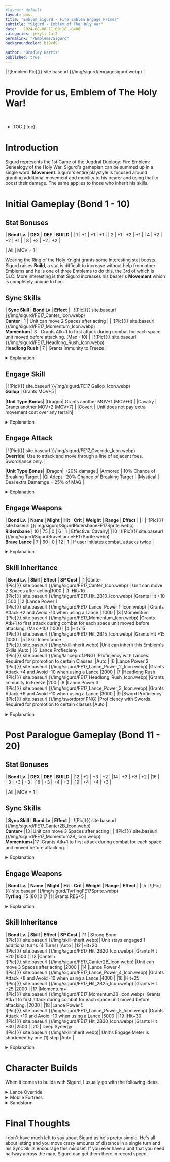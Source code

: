 ```yaml
---
#layout: default
layout: post
title: "Emblem Sigurd - Fire Emblem Engage Primer"
subtitle: "Sigurd - Emblem of The Holy War"
date:   2024-08-08 11:09:18 -0400
categories: jekyll Cat2
permalink: "/Emblems/Sigurd"
backgroundcolor: b19cd9

author: "Bradley Harris"
published: true
---
```


| ![Emblem Pic]({{ site.baseurl }}/img/sigurd/engagesigurd.webp) |

 <h1> <div class="evocation"> Provide for us, Emblem of The Holy War! </div> </h1>
<br>


* TOC
{:toc}





# **Introduction**
Sigurd represents the 1st Game of the Jugdral Duology: Fire Emblem: Genealogy of the Holy War. Sigurd's gameplan can be summed up in a single word: **Movement**. Sigurd's entire playstyle is focused around granting additional movement and mobility to his bearer and using that to boost their damage. The same applies to those who inherit his skills.

# **Initial Gameplay (Bond 1 - 10)** 

## Stat Bonuses

| **Bond Lv.** | **DEX** | **DEF** | **BUILD** |
| 1 | +1 | +1 | +1 |
| 2 | +1 | +2 | +1 |
| 4 | +2 | +2 | +1 |
| 8 | +2 | +2 | +2 |

| All | MOV + 1 |

Wearing the Ring of the Holy Knight grants some interesting stat boosts. Sigurd raises **Build**, a stat is difficult to increase without help from other Emblems and he is one of three Emblems to do this, the 3rd of which is DLC. More interesting is that Sigurd increases his bearer's **Movement** which is completely unique to him.

## Sync Skills


| **Sync Skill** | **Bond Lv** | **Effect** |
| ![Pic]({{ site.baseurl }}/img/sigurd/FE17_Canter_Icon.webp) <br> **Canter** | 1 | Unit can move 2 Spaces after acting | 
| ![Pic]({{ site.baseurl }}/img/sigurd/FE17_Momentum_Icon.webp) <br> **Momentum** | 3 | Grants Atk+1 to first attack during combat for each space unit moved before attacking. (Max +10) |
| ![Pic]({{ site.baseurl }}/img/sigurd/FE17_Headlong_Rush_Icon.webp) <br> **Headlong Rush** | 7 | Grants Immunity to Freeze |

<details>
<summary> Explanation </summary>

<b>Canter</b> is Sigurd's best Sync Skill and one of the best Inheritable Skills in the game. Unlike previous Fire Emblem Games, Canter isn't using up the rest of your movement. It's always a flat 2 Spaces. However, that 2 Spaces lets a unit get into a more favourable position after attacking or healing to make room for other units to do their thing. One thing to clarify though. When I use the term "acting" in this skill's description, what I mean is any action that would give you EXP. This includes attacking, healing, dancing, etc. So if you're in the Fell Xenologue where you can't gain EXP, don't worry because Canter will still trigger. <br><br>

At first glance <b>Momentum</b> might seem like a niche Skill in Engage, given the movement for classes cap out at 5 and 6 for Foot and Mounted Classes respectively. However, when we get to Sigurd's Engage Skill and Engage Attack, you'll see why this skill is incredibly useful. Aside from that, please note that the added damage from this skill only applies to the <b>FIRST HIT</b> of an attack. So if you're doubling, only the first attack will receive the bonus. <br><br>

<b>Headlong Rush</b> is another example of a "Boring, but Practical" Skill. Freeze is a status effect that prevents you from moving for a few turns which can be incredibly annoying when it lands. However, I <b>HIGHLY RECOMMEND</b> spreading this around to as many people in your army as possible before Chapter 10. Trust me, you are going to need this skill. This is especially true for Alear as let's just say, in Chapter 11 Alear getting Frozen is the absolute LAST thing you want happening. <br><br>

</details>

 
## Engage Skill

| ![Pic]({{ site.baseurl }}/img/sigurd/FE17_Gallop_Icon.webp) <br> **Gallop** | Grants MOV+5 |


|**Unit Type**|**Bonus**|
|Dragon| Grants another MOV+1 (MOV+6) |
|Cavalry | Grants another MOV+2 (MOV+7) |
|Covert | Unit does not pay extra movement cost over any terrain|

<details>
<summary> Explanation </summary>

When in Sigurd's Engage Form, you activate one of the simplest but effective Engage Skills in the game <b>Gallop</b>. The ability to suddenly move 5 more spaces than usual is incredible. because it is the lynch-pin of Sigurd's kit while Engaged. <br><br>

Remember earlier when I said Momentum seems rather niche. Well that changes when you add +5 Movement to the equation. With the extra movement granted by Gallop, it is easy to hit the +10 Damage cap of Momentum for serious damage. Don't be surprised if this lets rack up some seriously high damage numbers, especially when combined with one of Sigurd's Engage Weapons. <br><br>

As for Class Bonuses, Dragons and Cavalry Units just add more movement onto of all the crazy movement Gallop gives at base. Cover Unit definitely get a great deal with them essentially having almost unrestrcited movement across the battlefield save for terrain only Fliers can cross (Water, Mountains, etc). <br><br>

</details>




## Engage Attack

| ![Pic]({{ site.baseurl }}/img/sigurd/FE17_Override_Icon.webp) <br> **Override**| Use to attack and move through a line of adjacent foes. Sword/lance only. |

|**Unit Type**|**Bonus**|
|Dragon|  +20% damage.|
|Armored | 10% Chance of Breaking Target |
|Qi Adept | 20% Chance of Breaking Target |
|Mystical | Deal extra Damamge = 25% of MAG |

<details>
<summary> Explanation </summary>


Sigurd's Engage Attack <b>Override</b> is one of the few ways in Engage of damaging multiple enemies in a single action. However, one interesting thing about Override that the game doesn't tell you is that there is basically no upper limit to the enemies this skill can damage, as long as there is an empty space on the side of the line of enemies. Theoretically, if you somehow managed to get 10 enemies in a line and use Override, Sigurd will run through and damage ALL OF THEM. This gets comical if all of the enemies hit by Override are Cavalry and you use Sigurd's first Engage Weapon. <br><br>

The Classes Bonuses are pretty much a mixed bag. Dragons Units dealing increased damage is always useful but Armored and Qi Adepts only having a rather low chance of Breaking their target isn't worth relying on. Mystical Units dealing extra damamge based on their magic sounds good in theory but is let down by how there are only two Mystical Class that can use Swords and both are locked to a specific character. So other Mystical Units will need to use Sigurd's Engage Weapons for Override, all of which are Physical Weapons and Mystical Units don't exactly have the best Strength Stats. So their base damage with Override will likely be rather poor. <br><br>

Like Marth's Lodestar Rush, if you want to get the most mileage out of Override you'll want to remember two things. <br><br>

1) Override is boosted by Momentum, so the further Sigurd moves, the more damage Override will do. <br>
2) Use a forged Smash Weapon like a Steel or Silver Greatlance because you won't have to worry about accuracy or being counterattacked. <br><br>

However, if you want to a more magical approach, you could consider using Override with a Mage Knight or Griffin Knight equipped with a Levin Sword. Also like Lodestar Rush, Override is also subject to the "<b>Rush Effect</b>" but in this context, it has a chance of trigger on every enemy hit by Override.

</details>




## Engage Weapons 

| **Bond Lv.** | **Name** | **Might** | **Hit** | **Crit** | **Weight** | **Range** | **Effect** |
| l | ![Pic]({{ site.baseurl }}/img/sigurd/SigurdRidersbaneFE17Sprite.webp) <br> **Ridersbane** | 10 | 75 | 0 | 6 | 1 | Effective: Cavalry|
| l0 | ![Pic]({{ site.baseurl }}/img/sigurd/SigurdBraveLanceFE17Sprite.webp) <br> **Brave Lance** | 7 | 60 | 0 | 12 | 1 | If user initiates combat, attacks twice |

<details>
<summary> Explanation </summary>

The <b>Ridersbane</b> is definitely the most fun of Sigurd's Engage weapons to play around with because against Cavalry Foes, it effectively has 30 Might. Combine this with Momentum, boosted by Gallop and you have an easy way to wipe Cavalry Foes off the map. Recall how I said Override could be comical when used on a line of Cavalry Foes. The Ridersbane is why. I've seen people in the Engage online communities call this the "Ridersbane Shishkebab" and it fits. <br><br>

The <b>Brave Lance</b> is an Engage Weapon I'm not too fond of. Low Might and low Accuracy isn't a fair trade off for the Brave Effect of attacking twice. It's also rather heavy so not many units, even with Sigurd's passive Build bonus, can reliably double attack with it. Recall how Momentum only applies to the first hit of an attack. That applies to the Brave Lance, even if you are quadruple attacking. If the first hit of the Brave Lance misses, that's it. The other 3 hits don't get the bonus from Momentum.

</details>


## Skill Inheritance  

| **Bond Lv.** | **Skill** | **Effect** | **SP Cost** |
|1 |Canter <br> ![Pic]({{ site.baseurl }}/img/sigurd/FE17_Canter_Icon.webp) | Unit can move 2 Spaces after acting|1000 |
|1 |Hit+10<br> ![Pic]({{ site.baseurl }}/img/sigurd/FE17_Hit_2B10_Icon.webp) |Grants Hit +10 | 500 |
|2 |Lance Power 1 <br> ![Pic]({{ site.baseurl }}/img/sigurd/FE17_Lance_Power_1_Icon.webp) | Grants Attack +2 and Avoid -10 when using a Lance | 1000 |
|3 |Momemtum <br> ![Pic]({{ site.baseurl }}/img/sigurd/FE17_Momentum_Icon.webp) |Grants Atk+1 to first attack during combat for each space unit moved before attacking. (Max +10)  |1000 |
|4 |Hit+15 <br> ![Pic]({{ site.baseurl }}/img/sigurd/FE17_Hit_2B15_Icon.webp) |Grants Hit +15 |1000 |
|5 |Skill Inheritance <br> ![Pic]({{ site.baseurl }}/img/skillinherit.webp) |Unit can inherit this Emblem's Skills |Auto |
|6 |Lance Profiecieny <br> ![Pic]({{ site.baseurl }}/img/lanceprof.PNG) |Proficiency with Lances. Required for promotion to certain Classes. |Auto |
|6 |Lance Power 2 <br> ![Pic]({{ site.baseurl }}/img/sigurd/FE17_Lance_Power_2_Icon.webp) |Grants Attack +4 and Avoid -10 when using a Lance |2000 |
|7 |Headlong Rush <br> ![Pic]({{ site.baseurl }}/img/sigurd/FE17_Headlong_Rush_Icon.webp) |Grants Immunity to Freeze |200 |
|8 |Lance Power 3 <br> ![Pic]({{ site.baseurl }}/img/sigurd/FE17_Lance_Power_3_Icon.webp) |Grants Attack +6 and Avoid -10 when using a Lance |3000 |
|9 |Sword Proficiency <br> ![Pic]({{ site.baseurl }}/img/swordprof.PNG) |Proficiency with Swords. Required for promotion to certain classes |Auto |

<details>
<summary> Explanation </summary>

When it comes to Skill Inheritance, <b>Canter</b> is the prize here and it's no contest. It's a skill that every unit in the game can some use for. 1000 SP isn't that much to ask for such a useful skill. <br><br>

I've already said what I needed about <b>Headlong Rush</b>. Even after Chapter 11, it is still a useful skill to have and is dirt cheap to inherit. <br><br>

I don't recommend inheriting <b>Momentum</b> on Foot units as their movement upon promotion caps out a 5 which isn't enough to ake Momentum worth it, especially when Canter costs the same. If I had a choice between the two, I'd go with Canter. <br><br>

Sigurd's Stat Skill is <b>Hit+</b>. These Skills have the most universal appeal as in Engage, you'll often being dealing with shaky hit rates (79% and under), either from characters having subpar DEX stats, weapons with shaky accuracy rates, or from fighting speedy enemies like Swordmasters or Griffin Knights. Having a flat bonus to your accuracy rates can be useful. <br><br>

Sigurd's Weapon Skill is the <b>Lance Power</b> line of Skills. Unfortunately, compared to the Hit+ Skills, I can't recommend these skills are not only are they niche but expensive. However, if you want to inherit these skills, I recommend them on Lance Users like Knights, Generals, or Great Knights. They usually have such high DEF stats that they don't need to worry about dodging so the Avoid penalty is meaningless to them in exchange for hitting harder. <br><br>

Lastly, Sigurd gives both <b>Lance Proficiency</b> and <b>Sword Proficiency</b>.

</details>



# **Post Paralogue Gameplay (Bond 11 - 20)** 

## Stat Bonuses

| **Bond Lv.** | **DEX** | **DEF** | **BUILD** |
|12  | +2 | +3 | +2 |
|14  | +3 | +3 | +2 |
|16  | +3 | +3 | +3 |
|18  | +3 | +4 | +3 |
|19  | +4 | +4 | +3 |

| All | MOV + 1 |


## Sync Skills

| **Sync Skill** | **Bond Lv** | **Effect** |
| ![Pic]({{ site.baseurl }}/img/sigurd/FE17_Canter2B_Icon.webp) <br> **Canter+** |13  |Unit can move 3 Spaces after acting  | 
| ![Pic]({{ site.baseurl }}/img/sigurd/FE17_Momentum2B_Icon.webp) <br> **Momentum+**|17  |Grants Atk+1 to first attack during combat for each space unit moved before attacking.  |

<details>
<summary> Explanation </summary>

At higher bond levels, 2 of Sigurd's Sync Skills get upgrades. <b>Canter+</b> is pretty good with 3 spaces instead of 2. But <b>Momentum+</b> I find odd as the only thing that changes is the removal of the limit on the extra damage it grants. This is great, especially if you're using a Cavalry Unit with Sigurd as that's +14 extra damage from Momentum if you're moving as far as you can go.

</details>




## Engage Weapons 

| **Bond Lv.** | **Name** | **Might** | **Hit** | **Crit** | **Weight** | **Range** | **Effect** |
| l5 | ![Pic]({{ site.baseurl }}/img/sigurd/TyrfingFE17Sprite.webp) <br> **Tyrfing** |15  |80  |0  |7  |1  |Grants RES+5 |

<details>
<summary> Explanation </summary>

Sigurd's final Engage Weapon is his iconic Holy Weapon from his home game <b>Tyrfing</b>. Statwise, it's pretty good across the board and that added RES can make Sigurd's user into a decent Mage-Killer if need be. <br><br>

However, if there's one criticism I have about Tyrfing is that if you've played Sigurd's home game, you'll see this weapon got a massive downgrade from the <b>30 Might, +10 DEX, +10 SPD, and +20 RES</b>. No I am not joking, those are its original stats in its home game. Genealogy was absolutely WILD with how powerful its Holy Weapons were and Tyrfing is one of the more tame examples.

</details>




## Skill Inheritance

| **Bond Lv.** | **Skill** | **Effect** | **SP Cost** |
|11 | Strong Bond <br> ![Pic]({{ site.baseurl }}/img/skillinherit.webp)| Unit stays engaged 1 additional turns (4 Turns) |Auto |
|12 |Hit+20 <br> ![Pic]({{ site.baseurl }}/img/sigurd/FE17_Hit_2B20_Icon.webp) |Grants Hit +20 |1500 |
|13 |Canter+ <br> ![Pic]({{ site.baseurl }}/img/sigurd/FE17_Canter2B_Icon.webp) |Unit can move 3 Spaces after acting  |2000 |
|14 |Lance Power 4 <br> ![Pic]({{ site.baseurl }}/img/sigurd/FE17_Lance_Power_4_Icon.webp) |Grants Attack +8 and Avoid -10 when using a Lance |4000 |
|16 |Hit+25 <br> ![Pic]({{ site.baseurl }}/img/sigurd/FE17_Hit_2B25_Icon.webp) |Grants Hit +25 |2000 |
|17 |Momentum+ <br> ![Pic]({{ site.baseurl }}/img/sigurd/FE17_Momentum2B_Icon.webp) |Grants Atk+1 to first attack during combat for each space unit moved before attacking. |2000 |
|18 |Lance Power 5 <br> ![Pic]({{ site.baseurl }}/img/sigurd/FE17_Lance_Power_5_Icon.webp) |Grants Attack +10 and Avoid -10 when using a Lance |5000 |
|19 |Hit+30 <br> ![Pic]({{ site.baseurl }}/img/sigurd/FE17_Hit_2B30_Icon.webp) |Grants Hit +30 |2500 |
|20 | Deep Synergy <br> ![Pic]({{ site.baseurl }}/img/skillinherit.webp)| Unit's Engage Meter is shortened by one (1) step |Auto |

<details>
<summary> Explanation </summary>

Nothing much to say about Sigurd's higher level Inheritance. <b>Momentum+</b> is still not worth inheriting most of the time. If I had 2000 SP, I'd rather inherit <b>Canter+</b> though most of the time I find regular Canter to be good enough for most units.

</details>




# **Character Builds**
When it comes to builds with Sigurd, I usually go with the following ideas.

<details>
<summary> Lance Override </summary>
This involves putting Sigurd on a powerful Lancer user, preferably a <b>Lance Cavalry Unit</b> to reap the full benefits of Gallop and Override as most promoted Lance Cavalry Classes have a high enough Lance Rank to use a Steel Greatlance for high Override Damage.

</details>

<details>
<summary> Mobile Fortress </summary>

This involves putting Sigurd on an Armoured Unit like a <b>Knight</b> or <b>General</b> and turning them into a mobile fortress. While Armored Units don't receive any special bonuses from Sigurd, they greatly appreciate the extra mobility he provides. This build is good in the Early Game, especially if you inherit one of Sigurd's Hit+ skills to patch up their questionable Hit rates. However, be careful you don't send your Knight/General too far ahead into the range of enemy Mages as Armored Units' RES are so low that not even the RES bonus from Tyrfing will help much. It also doesn't help that mages have a good chance of doubling Armored Units.

</details>


<details>
<summary> Sandstorm </summary>

In Engage, the Character <b>Timerra</b> has a unique Class called Picket. This class's unique skill; Sandstorm has a chance to use her high DEF stat in damage calculation instead of her usually lower STR stat. Sandstorm stacks with Momentum to amp up her damage. Furthermore, when Timerra uses Override, she has a chance of triggering Sandstorm on EACH enemy hit by the Engage Attack and it's pretty funny when it procs on most of them.  

</details>




# **Final Thoughts** <br>

I don't have much left to say about Sigurd as he's pretty simple. He's all about letting and you move crazy amounts of distance in a single turn and his Sync Skills encourage this mindset. If you ever have a unit that you need halfway across the map, Sigurd can get them there in record speed. 


